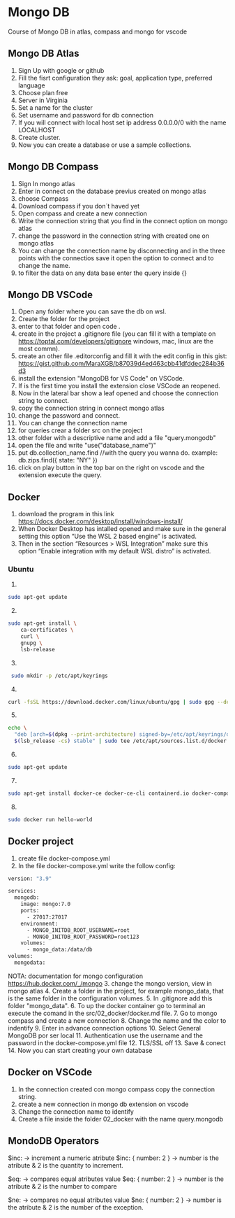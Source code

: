 # Mongo DB 
Course of Mongo DB in atlas, compass and mongo for vscode

## Mongo DB Atlas
1. Sign Up with google or github
2. Fill the fisrt configuration they ask: goal, application type, preferred language
3. Choose plan free
4. Server in Virginia
5. Set a name for the cluster
6. Set username and password for db connection
7. If you will connect with local host set ip address 0.0.0.0/0 with the name LOCALHOST
8. Create cluster.
9. Now you can create a database or use a sample collections.

## Mongo DB Compass
1. Sign In mongo atlas
2. Enter in connect on the database previus created on mongo atlas
3. choose Compass
4. Download compass if you don´t haved yet
5. Open compass and create a new connection 
6. Write the connection string that you find in the connect option on mongo atlas
7. change the password in the connection string with created one on mongo atlas
8. You can change the connection name by disconnecting and in the three points with the connectios save it open the option to connect and to change the name.
9. to filter the data on any data base enter the query inside {}

## Mongo DB VSCode
1. Open any folder where you can save the db on wsl.
2. Create the folder for the project
3. enter to that folder and open code .
4. create in the project a .gitignore file (you can fill it with a template on https://toptal.com/developers/gitignore windows, mac, linux are the most commn).
5. create an other file .editorconfig and fill it with the edit config in this gist: https://gist.github.com/MaraXGB/b87039d4ed463cbb41dfddec284b36d3
6. install the extension "MongoDB for VS Code" on VSCode.
7. If is the first time you install the extension close VSCode an reopened.
8. Now in the lateral bar show a leaf opened and choose the connection string to connect.
9. copy the connection string in connect mongo atlas
10. change the password and connect.
11. You can change the connection name
12. for queries crear a folder src on the project
13. other folder with a descriptive name and add a file "query.mongodb"
14. open the file and write "use("database_name")"
15. put db.collection_name.find //with the query you wanna do.
    example: db.zips.find({ state: "NY" })
16. click on  play button in the top bar on the right on vscode and the extension execute the query.

## Docker
1. download the program in this link https://docs.docker.com/desktop/install/windows-install/
2. When Docker Desktop has intalled opened and make sure in the general setting this option “Use the WSL 2 based engine” is activated.
3. Then in the section “Resources > WSL Integration” make sure this option “Enable integration with my default WSL distro” is activated.

###  Ubuntu
1. 
```sh 
sudo apt-get update 
```
2. 
```sh 
sudo apt-get install \
    ca-certificates \
    curl \
    gnupg \
    lsb-release
```
3. 
```sh
 sudo mkdir -p /etc/apt/keyrings
```
4. 
```sh 
curl -fsSL https://download.docker.com/linux/ubuntu/gpg | sudo gpg --dearmor -o /etc/apt/keyrings/docker.gpg
```
5. 
```sh 
echo \
  "deb [arch=$(dpkg --print-architecture) signed-by=/etc/apt/keyrings/docker.gpg] https://download.docker.com/linux/ubuntu \
  $(lsb_release -cs) stable" | sudo tee /etc/apt/sources.list.d/docker.list > /dev/null
```
6. 
```sh 
sudo apt-get update
```
7. 
```sh 
sudo apt-get install docker-ce docker-ce-cli containerd.io docker-compose-plugin
```
8. 
```sh 
sudo docker run hello-world
```

##  Docker project
1. create file docker-compose.yml
2. In the file docker-compose.yml write the follow config:
```sh
version: "3.9"

services:
  mongodb:
    image: mongo:7.0
    ports:
      - 27017:27017
    environment:
      - MONGO_INITDB_ROOT_USERNAME=root
      - MONGO_INITDB_ROOT_PASSWORD=root123
    volumes:
      - mongo_data:/data/db
volumes:
  mongodata:
```
NOTA: documentation for mongo configuration https://hub.docker.com/_/mongo
3. change the mongo version, view in mongo atlas
4. Create a folder in the project, for example mongo_data, that is the same folder in the configuration volumes.
5. In .gitignore add this folder "mongo_data".
6. To up the docker container go to terminal an execute the comand in the src/02_docker/docker.md file.
7. Go to mongo compass and create a new connection
8. Change the name and the color to indentify
9. Enter in advance connection options 
10. Select General MongoDB por ser local
11. Authentication use the username and the password in the docker-compose.yml file
12. TLS/SSL off
13. Save & conect
14. Now you can start creating your own database

## Docker on VSCode
1. In the connection created con mongo compass copy the connection string.
2. create a new connection in mongo db extension on vscode
3. Change the connection name to identify
4. Create a file inside the folder 02_docker with the name query.mongodb

## MondoDB Operators
 
$inc: -> increment a numeric atribute
      $inc: { number: 2 } -> number is the atribute & 2 is the quantity to increment.

$eq: -> compares equal atributes value
      $eq: { number: 2 } -> number is the atribute & 2 is the number to compare

$ne: -> compares no equal atributes value
      $ne: { number: 2 } -> number is the atribute & 2 is the number of the exception.
      











